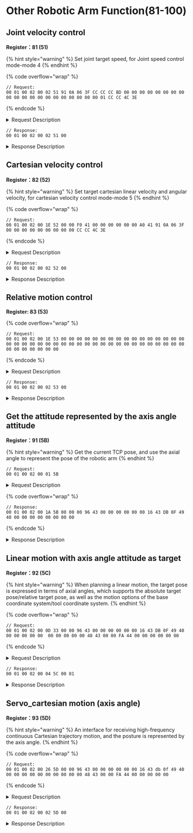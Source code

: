 # Other Robotic Arm Function(81-100)

## Joint velocity control

**Register：81 (51)**

{% hint style="warning" %}
Set joint target speed, for Joint speed control mode-mode 4
{% endhint %}

{% code overflow="wrap" %}
```
// Request:
00 01 00 02 00 02 51 91 0A 06 3F CC CC CC BD 00 00 00 00 00 00 00 00 00 00 00 00 00 00 00 00 00 00 00 00 01 CC CC 4C 3E
```
{% endcode %}

<details>

<summary>Request Description</summary>

{% code overflow="wrap" %}
```
//00 01    U16, Transaction ID
//00 02    U16, Protocol Identifier
//00 02    U16, Length 
//51       U8, Register
//91 0A 06 3F	fp32, Joint 1 target speed: π/6 rad/s
//CC CC CC BD	fp32, Joint 2 target speed: -0.1 rad/s
//00 00 00 00	fp32, Joint 3 target speed: 0 rad/s
//00 00 00 00	fp32, Joint 4 target speed: 0 rad/s
//00 00 00 00	fp32, Joint 5 target speed: 0 rad/s
//00 00 00 00	fp32, Joint 6 target speed: 0 rad/s
//00 00 00 00	fp32, Joint 7 target speed: 0 rad/s
//01	U8, whether all joints accelerate and decelerate synchronously: 1-True
//CC CC 4C 3E	fp32, duration: 0.2s
```
{% endcode %}

</details>

```
// Response:
00 01 00 02 00 02 51 00
```

<details>

<summary>Response Description</summary>

```
//00 01    U16, Transaction ID
//00 02    U16, Protocol Identifier
//00 02    U16, Length 
//51       U8, Register
//00       U8, State
```

</details>





## Cartesian velocity control

**Register：82 (52)**

{% hint style="warning" %}
Set target cartesian linear velocity and angular velocity, for cartesian velocity control mode-mode 5
{% endhint %}

{% code overflow="wrap" %}
```
// Request:
00 01 00 02 00 1E 52 00 00 F0 41 00 00 00 00 00 00 A0 41 91 0A 06 3F 00 00 00 00 00 00 00 00 00 CC CC 4C 3E 
```
{% endcode %}

<details>

<summary>Request Description</summary>

```
//00 01    U16, Transaction ID
//00 02    U16, Protocol Identifier
//00 1E    U16, Length 
//52       U8, Register
//00 00 F0 41	fp32,  Cartesian linear velocity: Vx = 30 mm/s 
//00 00 00 00	fp32,  Cartesian linear velocity: Vy = 0 mm/s 
//00 00 A0 41	fp32,  Cartesian linear velocity: Vz = 20 mm/s 
//91 0A 06 3F	fp32,  Cartesian angular velocity: ωx = π/6 rad/s 
//00 00 00 00	fp32,  Cartesian angular velocity: ωy= 0  rad/s 
//00 00 00 00	fp32,  Cartesian angular velocity ωz = 0  rad/s 
//00	U8,  is tool coordinate or not: 0-base coordinate 
//CC CC 4C 3E	fp32,  duration: 0.2s 
```

</details>

```
// Response:
00 01 00 02 00 02 52 00
```

<details>

<summary>Response Description</summary>

```
//00 01    U16, Transaction ID
//00 02    U16, Protocol Identifier
//00 02    U16, Length 
//52       U8, Register
//00       U8, State
```

</details>







## Relative motion control

**Register: 83 (53)**

{% code overflow="wrap" %}
```
// Request:
00 01 00 02 00 1E 53 00 00 00 00 00 00 00 00 00 00 00 00 00 00 00 00 00 00 00 00 00 00 00 00 00 00 00 00 00 00 00 00 00 00 00 00 00 00 00 00 00 00 00 00 00 00 
```
{% endcode %}

<details>

<summary>Request Description</summary>

{% code overflow="wrap" %}
```
//00 01    U16, Transaction ID
//00 02    U16, Protocol Identifier
//00 1E    U16, Length 
//53       U8, Register
//00 00 00 00	fp32, TCP control，Parameter is X (mm) Joint control，Parameter is J1 (rad)
//00 00 00 00	fp32, TCP control，Parameter is y (mm) Joint control，Parameter is J2 (rad)
//00 00 00 00	fp32, TCP control，Parameter is z (mm) Joint control，Parameter isJ3 (rad)
//00 00 00 00	fp32, TCP control，Parameter is roll (rad) Joint control，Parameter is J4 (rad)
//00 00 00 00	fp32, TCP control，Parameter is pitch (rad) Joint control，Parameter is J5 (rad)
//00 00 00 00	fp32, TCP control，Parameter isyaw (rad) Joint control，Parameter is J6 (rad)
//00 00 00 00	fp32, TCP control，Parameter is meaningless Joint control，Parameter is J7 (rad)
//00 00 00 00	fp32, speed(mm/s, rad/s)
//00 00 00 00	fp32, acceleration(mm/s^2, rad/s^2)
//00 00 00 00	fp32, move time（useless, just 0）
//00 00 00 00	fp32, radius(mm)

//00	U8,
TCP or Joint
0: TCP
1: Joint

//00	U8,
RPY control，only in TCP control（ 2 is 0）
0: RPY control
1: Angle control
```
{% endcode %}

</details>

```
// Response:
00 01 00 02 00 02 53 00
```

<details>

<summary>Response Description</summary>

```
//00 01    U16, Transaction ID
//00 02    U16, Protocol Identifier
//00 02    U16, Length 
//53       U8, Register
//00       U8, State
```

</details>





## Get the attitude represented by the axis angle attitude

**Register：91 (5B)**

{% hint style="warning" %}
Get the current TCP pose, and use the axial angle to represent the pose of the robotic arm
{% endhint %}

```
// Request:
00 01 00 02 00 01 5B  
```

<details>

<summary>Request Description</summary>

```
//00 01    U16, Transaction ID
//00 02    U16, Protocol Identifier
//00 01    U16, Length 
//5B       U8, Register
```

</details>

{% code overflow="wrap" %}
```
// Response:
00 01 00 02 00 1A 5B 00 00 00 96 43 00 00 00 00 00 00 16 43 DB 0F 49 40 00 00 00 00 00 00 00 00 
```
{% endcode %}

<details>

<summary>Response Description</summary>

```
//00 01    U16, Transaction ID
//00 02    U16, Protocol Identifier
//00 1A    U16, Length 
//5B       U8, Register
//00       U8, State
//00 00 96 43	fp32,  Current Cartesian coordinate X=300mm
//00 00 00 00	fp32,  Current Cartesian coordinate Y=0
//00 00 16 43	fp32,  Current Cartesian coordinate Z=150mm
//DB 0F 49 40	fp32,  Current Cartesian coordinate Rx=π rad 
//00 00 00 00	fp32,  Current Cartesian coordinate Ry=0 
//00 00 00 00	fp32,  Current Cartesian coordinate Rz=0 
```

</details>







## Linear motion with axis angle attitude as target

**Register：92 (5C)**

{% hint style="warning" %}
When planning a linear motion, the target pose is expressed in terms of axial angles, which supports the absolute target pose/relative target pose, as well as the motion options of the base coordinate system/tool coordinate system.
{% endhint %}

{% code overflow="wrap" %}
```
// Request:
00 01 00 02 00 0D 33 00 00 96 43 00 00 00 00 00 00 16 43 DB 0F 49 40 00 00 00 00 00  00 00 00 00 00 48 43 00 00 FA 44 00 00 00 00 00 00 
```
{% endcode %}

<details>

<summary>Request Description</summary>

{% code overflow="wrap" %}
```
//00 01    U16, Transaction ID
//00 02    U16, Protocol Identifier
//00 02    U16, Length 
//32       U8, Register
//00 00 96 43	fp32, X=300mm
//00 00 00 00	fp32, Y=0
//00 00 16 43	fp32, Z=150mm
//DB 0F 49 40	fp32, Rx=π  rad
//00 00 00 00	fp32, Ry=0
//00 00 00 00	fp32, Rz=0
//00 00 48 43	fp32, motion speed=200 mm/s
//00 00 FA 44	fp32, acceleration=2000mm/s2
//00 00 00 00	fp32, motion time, 0
//00	U8, 
0base coordinate system motion
Motion coordinate system：
0: the base coordinate system motion
1: the tool coordinate system motion

//00	U8, 
 absolute pose
 If the motion coordinate system is the base coordinate system.
0 represents the given pose is an absolute pose
1 represents the given pose is a relative pose
 (the given parameters 1-6 coordinates are based on the current an offset of position)
```
{% endcode %}

</details>

```
// Response:
00 01 00 02 00 04 5C 00 01
```

<details>

<summary>Response Description</summary>

```
//00 01    U16, Transaction ID
//00 02    U16, Protocol Identifier
//00 04    U16, Length 
//5C       U8, Register
//00 01       U16, State
```

</details>







## Servo\_cartesian motion (axis angle)

**Register：93 (5D)**

{% hint style="warning" %}
An interface for receiving high-frequency continuous Cartesian trajectory motion, and the posture is represented by the axis angle.
{% endhint %}

{% code overflow="wrap" %}
```
// Request:
00 01 00 02 00 26 5D 00 00 96 43 00 00 00 00 00 00 16 43 db 0f 49 40 00 00 00 00 00 00 00 00 00 00 48 43 00 00 FA 44 00 00 00 00 00   
```
{% endcode %}

<details>

<summary>Request Description</summary>

{% code overflow="wrap" %}
```
//00 01    U16, Transaction ID
//00 02    U16, Protocol Identifier
//00 26    U16, Length 
//5D       U8, Register
//00 00 96 43	fp32, X=300mm
//00 00 00 00	fp32, Y=0
//00 00 16 43	fp32, Z=150mm
//db 0f 49 40	fp32, Rx=πrad
//00 00 00 00	fp32, Ry=0
//00 00 00 00	fp32, Rz=0
//00 00 48 43	fp32, motion speed=200mm/s
//00 00 FA 44	fp32, acceleration=2000mm/s2
//00 00 00 00	fp32, 
base coordinate system motion
Motion coordinate system：
0: the base coordinate system motion
1: the tool coordinate system motion

//00
0absolute pose
 If the motion coordinate system is the base coordinate system.
0 represents the given pose is an absolute pose
1 represents the given pose is a relative pose
 (the given parameters 1-6 coordinates are based on the current an offset of position)
```
{% endcode %}

</details>

```
// Response:
00 01 00 02 00 02 5D 00
```

<details>

<summary>Response Description</summary>

```
//00 01    U16, Transaction ID
//00 02    U16, Protocol Identifier
//00 02    U16, Length 
//5D       U8, Register
//00       U8, State
```

</details>





